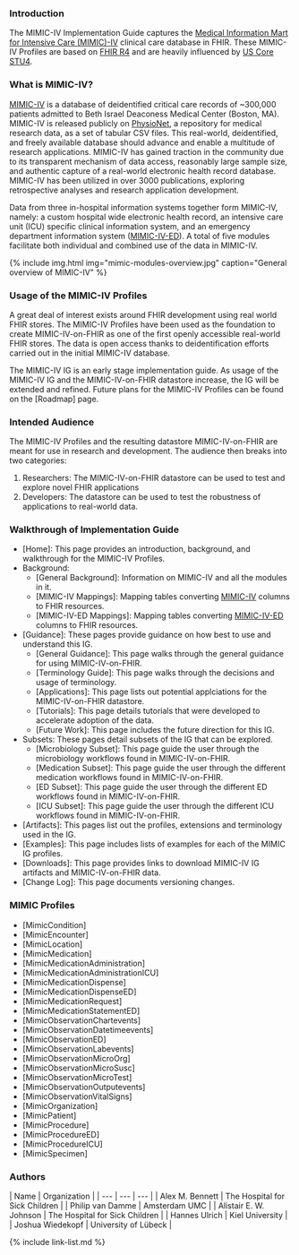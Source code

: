 ### Introduction
The MIMIC-IV Implementation Guide captures the [Medical Information Mart for Intensive Care (MIMIC)-IV](https://physionet.org/content/mimiciv/) clinical care database in FHIR. These MIMIC-IV Profiles are based on [FHIR R4](http://hl7.org/fhir/R4/index.html) and are heavily influenced by [US Core STU4](http://hl7.org/fhir/us/core/STU4/).

### What is MIMIC-IV?
[MIMIC-IV](https://physionet.org/content/mimiciv/2.0/) is a database of deidentified critical care records of ~300,000 patients admitted to Beth Israel Deaconess Medical Center (Boston, MA). MIMIC-IV is released publicly on [PhysioNet](https://physionet.org/), a repository for medical research data, as a set of tabular CSV files. This real-world, deidentified, and freely available database should advance and enable a multitude of research applications. MIMIC-IV has gained traction in the community due to its transparent mechanism of data access, reasonably large sample size, and authentic capture of a real-world electronic health record database. MIMIC-IV has been utilized in over 3000 publications, exploring retrospective analyses and research application development.

Data from three in-hospital information systems together form MIMIC-IV, namely: a custom hospital wide electronic health record, an intensive care unit (ICU) specific clinical information system, and an emergency department information system ([MIMIC-IV-ED](https://physionet.org/content/mimic-iv-ed/)). A total of five modules facilitate both individual and combined use of the data in MIMIC-IV. 

{% include img.html img="mimic-modules-overview.jpg" caption="General overview of MIMIC-IV" %}

### Usage of the MIMIC-IV Profiles
A great deal of interest exists around FHIR development using real world FHIR stores. The MIMIC-IV Profiles have been used as the foundation to create MIMIC-IV-on-FHIR as one of the first openly accessible real-world FHIR stores. The data is open access thanks to deidentification efforts carried out in the initial MIMIC-IV database.

The MIMIC-IV IG is an early stage implementation guide. As usage of the MIMIC-IV IG and the MIMIC-IV-on-FHIR datastore increase, the IG will be extended and refined. Future plans for the MIMIC-IV Profiles can be found on the [Roadmap] page.

### Intended Audience
The MIMIC-IV Profiles and the resulting datastore MIMIC-IV-on-FHIR are meant for use in research and development. The audience then breaks into two categories:
1. Researchers: The MIMIC-IV-on-FHIR datastore can be used to test and explore novel FHIR applications
2. Developers: The datastore can be used to test the robustness of applications to real-world data.

### Walkthrough of Implementation Guide
- [Home]\: This page provides an introduction, background, and walkthrough for the MIMIC-IV Profiles.
- Background\:
  - [General Background]\: Information on MIMIC-IV and all the modules in it.
  - [MIMIC-IV Mappings]\: Mapping tables converting [MIMIC-IV](https://physionet.org/content/mimiciv/2.0/) columns to FHIR resources.
  - [MIMIC-IV-ED Mappings]\: Mapping tables converting [MIMIC-IV-ED](https://physionet.org/content/mimic-iv-ed/2.0/) columns to FHIR resources.
- [Guidance]\: These pages provide guidance on how best to use and understand this IG.
  - [General Guidance]\: This page walks through the general guidance for using MIMIC-IV-on-FHIR.
  - [Terminology Guide]\: This page walks through the decisions and usage of terminology.
  - [Applications]\: This page lists out potential applciations for the MIMIC-IV-on-FHIR datastore.
  - [Tutorials]\: This page details tutorials that were developed to accelerate adoption of the data.
  - [Future Work]\: This page includes the future direction for this IG.
- Subsets\: These pages detail subsets of the IG that can be explored. 
  - [Microbiology Subset]\:  This page guide the user through the microbiology workflows found in MIMIC-IV-on-FHIR.
  - [Medication Subset]\: This page guide the user through the different medication workflows found in MIMIC-IV-on-FHIR.
  - [ED Subset]\: This page guide the user through the different ED workflows found in MIMIC-IV-on-FHIR.
  - [ICU Subset]\: This page guide the user through the different ICU workflows found in MIMIC-IV-on-FHIR.
- [Artifacts]\: This pages list out the profiles, extensions and terminology used in the IG.
- [Examples]\: This page includes lists of examples for each of the MIMIC IG profiles.
- [Downloads]\:  This page provides links to download MIMIC-IV IG artifacts and MIMIC-IV-on-FHIR data.
- [Change Log]\: This page documents versioning changes.  


### MIMIC Profiles
- [MimicCondition]
- [MimicEncounter]
- [MimicLocation]
- [MimicMedication]
- [MimicMedicationAdministration]
- [MimicMedicationAdministrationICU]
- [MimicMedicationDispense]
- [MimicMedicationDispenseED]
- [MimicMedicationRequest]
- [MimicMedicationStatementED]
- [MimicObservationChartevents]
- [MimicObservationDatetimeevents]
- [MimicObservationED]
- [MimicObservationLabevents]
- [MimicObservationMicroOrg]
- [MimicObservationMicroSusc]
- [MimicObservationMicroTest]
- [MimicObservationOutputevents]
- [MimicObservationVitalSigns]
- [MimicOrganization]
- [MimicPatient]
- [MimicProcedure]
- [MimicProcedureED]
- [MimicProcedureICU]
- [MimicSpecimen]


### Authors

| Name | Organization |
| --- | --- | --- |
| Alex M. Bennett | The Hospital for Sick Children | 
| Philip van Damme | Amsterdam UMC |
| Alistair E. W. Johnson | The Hospital for Sick Children |
| Hannes Ulrich | Kiel University |
| Joshua Wiedekopf | University of Lübeck |

{% include link-list.md %}
